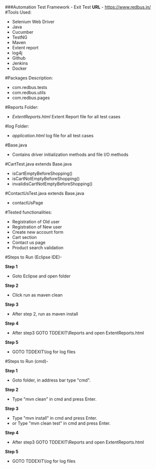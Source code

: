 ###Automation Test Framework - Exit Test
**URL** - https://www.redbus.in/
#Tools Used:

- Selenium Web Driver
- Java
- Cucumber
- TestNG
- Maven 
- Extent report
- log4j
- Github
- Jenkins
- Docker

#Packages Description:
- com.redbus.tests
- com.redbus.utils
- com.redbus.pages

#Reports Folder:
- *ExtentReports.html*
Extent Report file for all test cases

#log Folder:
- *application.html*
log file for all test cases

#Base.java
- Contains driver initialization methods and file I/O methods

#CartTest.java 
extends Base.java
- isCartEmptyBeforeShopping()
- isCartNotEmptyBeforeShopping()
- invalidisCartNotEmptyBeforeShopping()



#ContactUsTest.java
extends Base.java
- contactUsPage


#Tested functionalities:

- Registration of Old user
- Registration of New user
- Create new account form
- Cart section
- Contact us page
- Product search validation


#Steps to Run (Eclipse IDE)-

**Step 1**
- Goto Eclipse and open folder 

**Step 2**
- Click run as maven clean 

**Step 3**
- After step 2, run as maven install

**Step 4**
- After step3 GOTO TDDEXIT\Reports
and open ExtentReports.html

**Step 5**
- GOTO TDDEXIT\log
for log files


#Steps to Run (cmd)-


**Step 1**
- Goto folder, in address bar type "cmd".

**Step 2**
- Type "mvn clean" in cmd and press Enter.

**Step 3**
- Type "mvn install" in cmd and press Enter.
- or Type "mvn clean test" in cmd and press Enter.

**Step 4**
- After step3 GOTO TDDEXIT\Reports
and open ExtentReports.html

**Step 5**
- GOTO TDDEXIT\log for log files


